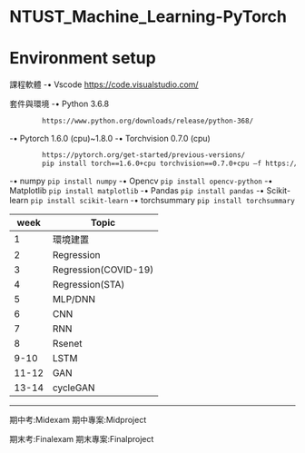 # NTUST_Machine_Learning-PyTorch
# Environment setup
課程軟體
-• Vscode
    https://code.visualstudio.com/

套件與環境
-•   Python 3.6.8
```sh
        https://www.python.org/downloads/release/python-368/ 
```
-•   Pytorch 1.6.0 (cpu)~1.8.0
-•   Torchvision 0.7.0 (cpu)
```sh
        https://pytorch.org/get-started/previous-versions/
        pip install torch==1.6.0+cpu torchvision==0.7.0+cpu –f https://download.pytorch.org/whl/torch_stable.html
```
-•   numpy
        `pip install numpy`
-•   Opencv
        `pip install opencv-python`
-•   Matplotlib
        `pip install matplotlib`
-•   Pandas
        `pip install pandas`
-•   Scikit-learn
        `pip install scikit-learn`
-•   torchsummary
        `pip install torchsummary`


|week                        | Topic                |
|----------------------------|----------------------| 
|1                           | 環境建置              |
|2                           | Regression           |
|3                           | Regression(COVID-19) |
|4                           | Regression(STA)      |
|5                           | MLP/DNN              |
|6                           | CNN                  |
|7                           | RNN                  |
|8                           | Rsenet               |
|9-10                        | LSTM                 |
|11-12                       | GAN                  |
|13-14                       | cycleGAN             |
-----------------------------------------------------
期中考:Midexam
期中專案:Midproject

期末考:Finalexam
期末專案:Finalproject

